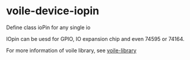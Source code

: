 # voile-device-iopin
Define class ioPin for any single io

IOpin can be uesd for GPIO, IO expansion chip and even 74595 or 74164.

For more information of voile library, see [voile-library](https://github.com/Jimmy39/voile-library)
